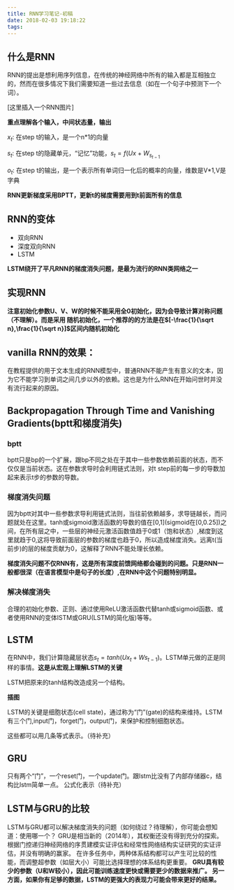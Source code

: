 ```yaml
---
title: RNN学习笔记-初稿
date: 2018-02-03 19:18:22
tags:
---
```


## 什么是RNN
RNN的提出是想利用序列信息，在传统的神经网络中所有的输入都是互相独立的，然而在很多情况下我们需要知道一些过去信息（如在一个句子中预测下一个词）。

[这里插入一个RNN图片]

**重点理解各个输入，中间状态量，输出**

$x_t$: 在step t的输入，是一个n*1的向量

$s_t$: 在step t的隐藏单元，“记忆”功能，$s_t=f(Ux+W_{s_{t-1}}$

$o_t$: 在step t的输出，是一个表示所有单词归一化后的概率的向量，维数是V*1,V是字典

**RNN更新梯度采用BPTT，更新t的梯度需要用到t前面所有的信息**

## RNN的变体
* 双向RNN
* 深度双向RNN
* LSTM

**LSTM绕开了平凡RNN的梯度消失问题，是最为流行的RNN类网络之一**

## 实现RNN

**注意初始化参数U、V、W的时候不能采用全0初始化，因为会导致计算对称问题（不理解）。而是采用
随机初始化，一个推荐的的方法是在$[-\frac{1}{\sqrt n},\frac{1}{\sqrt n}]$区间内随机初始化**

## vanilla RNN的效果：
在教程提供的用于文本生成的RNN模型中，普通RNN不能产生有意义的文本，因为它不能学习到单词之间几步以外的依赖。这也是为什么RNN在开始问世时并没有流行起来的原因。


## Backpropagation Through Time and Vanishing Gradients(bptt和梯度消失)

### bptt
bptt只是bp的一个扩展，跟bp不同之处在于其中一些参数依赖前面的状态，而不仅仅是当前状态。这在参数求导时会利用链式法则，对t step前的每一步的导数加起来表示t步的参数的导数。

### 梯度消失问题
因为bptt对其中一些参数求导利用链式法则，当往前依赖越多，求导链越长，而问题就处在这里。tanh或sigmoid激活函数的导数的值在\[0,1\](sigmoid在\[0,0.25\])之间，在所有层之中，一些层的神经元激活函数值趋于0或1（饱和状态）,梯度到这里就趋于0,这将导致前面层的参数的梯度也趋于0，所以造成梯度消失。远离t(当前步)的层的梯度贡献为0，这解释了RNN不能处理长依赖。

**梯度消失问题不仅RNN有，这是所有深度前馈网络都会碰到的问题。只是RNN一般都很深（在语言模型中是句子的长度）,在RNN中这个问题特别明显。**

### 解决梯度消失
合理的初始化参数、正则、通过使用ReLU激活函数代替tanh或sigmoid函数、或者使用RNN的变体lSTM或GRU(LSTM的简化版)等等。


## LSTM
在RNN中，我们计算隐藏层状态$s_t=tanh(Ux_t+Ws_{t-1})$。LSTM单元做的正是同样的事情。**这是从宏观上理解LSTM的关键**

LSTM把原来的tanh结构改造成另一个结构。

**插图**

LSTM的关键是细胞状态(cell state)，通过称为“门”(gate)的结构来维持。LSTM有三个门,input门，forget门，output门，来保护和控制细胞状态。

这些都可以用几条等式表示。（待补充）

## GRU
只有两个“门”，一个reset门，一个update门。跟lstm比没有了内部存储器c，结构比lstm简单一点。
公式化表示（待补充）

## LSTM与GRU的比较
LSTM与GRU都可以解决梯度消失的问题（如何绕过？待理解），你可能会想知道：使用哪一个？ GRU是相当新的（2014年），其权衡还没有得到充分的探索。 根据门控递归神经网络的序贯建模实证评估和经常性网络结构实证研究的实证评估，并没有明确的赢家。 在许多任务中，两种体系结构都可以产生可比较的性能，而调整超参数（如层大小）可能比选择理想的体系结构更重要。 **GRU具有较少的参数（U和W较小），因此可能训练速度更快或需要更少的数据来推广。 另一方面，如果你有足够的数据，LSTM的更强大的表现力可能会带来更好的结果。**